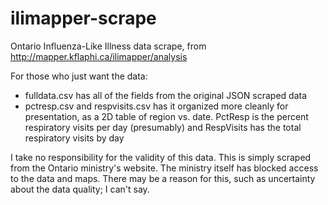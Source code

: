 # ilimapper-scrape
Ontario Influenza-Like Illness data scrape, from http://mapper.kflaphi.ca/ilimapper/analysis

For those who just want the data:
- fulldata.csv has all of the fields from the original JSON scraped data
- pctresp.csv and respvisits.csv has it organized more cleanly for presentation, as a 2D table of region vs. date.
  PctResp is the percent respiratory visits per day (presumably) and RespVisits has the total respiratory visits by day
  
I take no responsibility for the validity of this data. This is simply scraped from the Ontario ministry's website.
The ministry itself has blocked access to the data and maps. There may be a reason for this, such as
uncertainty about the data quality; I can't say.
